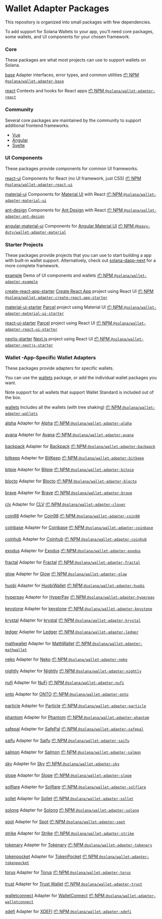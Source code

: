 # Wallet Adapter Packages

This repository is organized into small packages with few dependencies.

To add support for Solana Wallets to your app, you'll need core packages, some wallets, and UI components for your chosen framework.

### Core

These packages are what most projects can use to support wallets on Solana.


[base](./packages/core/base) Adapter interfaces, error types, and common utilities [📦 NPM  `@solana/wallet-adapter-base`](https://npmjs.com/package/@solana/wallet-adapter-base) 

[react](./packages/core/react) Contexts and hooks for React apps [📦 NPM  `@solana/wallet-adapter-react`](https://npmjs.com/package/@solana/wallet-adapter-react) 

### Community

Several core packages are maintained by the community to support additional frontend frameworks.

- [Vue](https://github.com/lorisleiva/solana-wallets-vue)
- [Angular](https://github.com/heavy-duty/platform/tree/master/libs/wallet-adapter)
- [Svelte](https://github.com/svelte-on-solana/wallet-adapter)

### UI Components

These packages provide components for common UI frameworks.


[react-ui](./packages/ui/react-ui) Components for React (no UI framework, just CSS) [📦 NPM  `@solana/wallet-adapter-react-ui`](https://npmjs.com/package/@solana/wallet-adapter-react-ui) 

[material-ui](./packages/ui/material-ui) Components for [Material UI](https://material-ui.com) with React [📦 NPM  `@solana/wallet-adapter-material-ui`](https://npmjs.com/package/@solana/wallet-adapter-material-ui) 

[ant-design](./packages/ui/ant-design) Components for [Ant Design](https://ant.design) with React [📦 NPM  `@solana/wallet-adapter-ant-design`](https://npmjs.com/package/@solana/wallet-adapter-ant-design) 

[angular-material-ui](https://github.com/heavy-duty/platform/tree/master/libs/wallet-adapter/ui/material) Components for [Angular Material UI](https://material.angular.io/) [📦 NPM  `@heavy-duty/wallet-adapter-material`](https://www.npmjs.com/package/@heavy-duty/wallet-adapter-material) 

### Starter Projects

These packages provide projects that you can use to start building a app with built-in wallet support.
Alternatively, check out [solana-dapp-next](https://github.com/lisenmayben/solana-dapp-next) for a more complete framework.


[example](./packages/starter/example) Demo of UI components and wallets [📦 NPM  `@solana/wallet-adapter-example`](https://npmjs.com/package/@solana/wallet-adapter-example) 

[create-react-app-starter](./packages/starter/create-react-app-starter) [Create React App](https://create-react-app.dev) project using React UI [📦 NPM  `@solana/wallet-adapter-create-react-app-starter`](https://npmjs.com/package/@solana/wallet-adapter-create-react-app-starter) 

[material-ui-starter](./packages/starter/material-ui-starter) [Parcel](https://parceljs.org) project using Material UI [📦 NPM  `@solana/wallet-adapter-material-ui-starter`](https://npmjs.com/package/@solana/wallet-adapter-material-ui-starter) 

[react-ui-starter](./packages/starter/react-ui-starter) [Parcel](https://parceljs.org) project using React UI [📦 NPM  `@solana/wallet-adapter-react-ui-starter`](https://npmjs.com/package/@solana/wallet-adapter-react-ui-starter) 

[nextjs-starter](./packages/starter/nextjs-starter) [Next.js](https://nextjs.org) project using React UI [📦 NPM  `@solana/wallet-adapter-nextjs-starter`](https://npmjs.com/package/@solana/wallet-adapter-nextjs-starter) 

### Wallet -App-Specific Wallet Adapters

These packages provide adapters for specific wallets.

You can use the [wallets](./packages/wallets/wallets) package, or add the individual wallet packages you want.

Note support for all wallets that support Wallet Standard is included out of the box.


[wallets](./packages/wallets/wallets) Includes all the wallets (with tree shaking) [📦 NPM  `@solana/wallet-adapter-wallets`](https://npmjs.com/package/@solana/wallet-adapter-wallets) 

[alpha](./packages/wallets/alpha) Adapter for [Alpha](https://github.com/alphabatem/alpha-wallet) [📦 NPM  `@solana/wallet-adapter-alpha`](https://npmjs.com/package/@solana/wallet-adapter-alpha) 

[avana](./packages/wallets/avana) Adapter for [Avana](https://www.avanawallet.com) [📦 NPM  `@solana/wallet-adapter-avana`](https://npmjs.com/package/@solana/wallet-adapter-avana) 

[backpack](./packages/wallets/backpack) Adapter for [Backpack](https://backpack.app) [📦 NPM  `@solana/wallet-adapter-backpack`](https://npmjs.com/package/@solana/wallet-adapter-backpack) 

[bitkeep](./packages/wallets/bitkeep) Adapter for [BitKeep](https://bitkeep.com) [📦 NPM  `@solana/wallet-adapter-bitkeep`](https://npmjs.com/package/@solana/wallet-adapter-bitkeep) 

[bitpie](./packages/wallets/bitpie) Adapter for [Bitpie](https://bitpie.com) [📦 NPM  `@solana/wallet-adapter-bitpie`](https://npmjs.com/package/@solana/wallet-adapter-bitpie) 

[blocto](./packages/wallets/blocto) Adapter for [Blocto](https://blocto.app) [📦 NPM  `@solana/wallet-adapter-blocto`](https://npmjs.com/package/@solana/wallet-adapter-blocto) 

[brave](./packages/wallets/brave) Adapter for [Brave](https://brave.com/wallet) [📦 NPM  `@solana/wallet-adapter-brave`](https://npmjs.com/package/@solana/wallet-adapter-brave) 

[clv](./packages/wallets/clover) Adapter for [CLV](https://clv.org) [📦 NPM  `@solana/wallet-adapter-clover`](https://npmjs.com/package/@solana/wallet-adapter-clover) 

[coin98](./packages/wallets/coin98) Adapter for [Coin98](https://coin98.com) [📦 NPM  `@solana/wallet-adapter-coin98`](https://npmjs.com/package/@solana/wallet-adapter-coin98) 

[coinbase](./packages/wallets/coinbase) Adapter for [Coinbase](https://www.coinbase.com) [📦 NPM  `@solana/wallet-adapter-coinbase`](https://npmjs.com/package/@solana/wallet-adapter-coinbase) 

[coinhub](./packages/wallets/coinhub) Adapter for [Coinhub](https://coinhub.org) [📦 NPM  `@solana/wallet-adapter-coinhub`](https://npmjs.com/package/@solana/wallet-adapter-coinhub) 

[exodus](./packages/wallets/exodus) Adapter for [Exodus](https://exodus.com) [📦 NPM  `@solana/wallet-adapter-exodus`](https://npmjs.com/package/@solana/wallet-adapter-exodus) 

[fractal](./packages/wallets/fractal) Adapter for [Fractal](https://fractal.is) [📦 NPM  `@solana/wallet-adapter-fractal`](https://npmjs.com/package/@solana/wallet-adapter-fractal) 

[glow](./packages/wallets/glow) Adapter for [Glow](https://glow.app) [📦 NPM  `@solana/wallet-adapter-glow`](https://npmjs.com/package/@solana/wallet-adapter-glow) 

[huobi](./packages/wallets/huobi) Adapter for [HuobiWallet](https://www.huobiwallet.io) [📦 NPM  `@solana/wallet-adapter-huobi`](https://npmjs.com/package/@solana/wallet-adapter-huobi) 

[hyperpay](./packages/wallets/hyperpay) Adapter for [HyperPay](https://hyperpay.io) [📦 NPM  `@solana/wallet-adapter-hyperpay`](https://npmjs.com/package/@solana/wallet-adapter-hyperpay) 

[keystone](./packages/wallets/keystone) Adapter for [keystone](https://keyst.one) [📦 NPM  `@solana/wallet-adapter-keystone`](https://npmjs.com/package/@solana/wallet-adapter-keystone) 

[krystal](./packages/wallets/krystal) Adapter for [krystal](https://krystal.app) [📦 NPM  `@solana/wallet-adapter-krystal`](https://npmjs.com/package/@solana/wallet-adapter-krystal) 

[ledger](./packages/wallets/ledger) Adapter for [Ledger](https://ledger.com) [📦 NPM  `@solana/wallet-adapter-ledger`](https://npmjs.com/package/@solana/wallet-adapter-ledger) 

[mathwallet](./packages/wallets/mathwallet) Adapter for [MathWallet](https://mathwallet.org) [📦 NPM  `@solana/wallet-adapter-mathwallet`](https://npmjs.com/package/@solana/wallet-adapter-mathwallet) 

[neko](./packages/wallets/neko) Adapter for [Neko](https://nekowallet.com) [📦 NPM  `@solana/wallet-adapter-neko`](https://npmjs.com/package/@solana/wallet-adapter-neko) 

[nightly](./packages/wallets/nightly) Adapter for [Nightly](https://nightly.app) [📦 NPM  `@solana/wallet-adapter-nightly`](https://npmjs.com/package/@solana/wallet-adapter-nightly) 

[nufi](./packages/wallets/nufi) Adapter for [NuFi](https://nu.fi) [📦 NPM  `@solana/wallet-adapter-nufi`](https://npmjs.com/package/@solana/wallet-adapter-nufi) 

[onto](./packages/wallets/onto) Adapter for [ONTO](https://onto.app) [📦 NPM  `@solana/wallet-adapter-onto`](https://npmjs.com/package/@solana/wallet-adapter-onto) 

[particle](./packages/wallets/particle) Adapter for [Particle](https://particle.network) [📦 NPM  `@solana/wallet-adapter-particle`](https://npmjs.com/package/@solana/wallet-adapter-particle) 

[phantom](./packages/wallets/phantom) Adapter for [Phantom](https://phantom.app) [📦 NPM  `@solana/wallet-adapter-phantom`](https://npmjs.com/package/@solana/wallet-adapter-phantom) 

[safepal](./packages/wallets/safepal) Adapter for [SafePal](https://safepal.io) [📦 NPM  `@solana/wallet-adapter-safepal`](https://npmjs.com/package/@solana/wallet-adapter-safepal) 

[saifu](./packages/wallets/saifu) Adapter for [Saifu](https://saifuwallet.com) [📦 NPM  `@solana/wallet-adapter-saifu`](https://npmjs.com/package/@solana/wallet-adapter-safepal) 

[salmon](./packages/wallets/salmon) Adapter for [Salmon](https://www.salmonwallet.io) [📦 NPM  `@solana/wallet-adapter-salmon`](https://npmjs.com/package/@solana/wallet-adapter-salmon) 

[sky](./packages/wallets/sky) Adapter for [Sky](https://getsky.app) [📦 NPM  `@solana/wallet-adapter-sky`](https://npmjs.com/package/@solana/wallet-adapter-sky) 

[slope](./packages/wallets/slope) Adapter for [Slope](https://slope.finance) [📦 NPM  `@solana/wallet-adapter-slope`](https://npmjs.com/package/@solana/wallet-adapter-slope) 

[solflare](./packages/wallets/solflare) Adapter for [Solflare](https://solflare.com) [📦 NPM  `@solana/wallet-adapter-solflare`](https://npmjs.com/package/@solana/wallet-adapter-solflare) 

[sollet](./packages/wallets/sollet) Adapter for [Sollet](https://www.sollet.io) [📦 NPM  `@solana/wallet-adapter-sollet`](https://npmjs.com/package/@solana/wallet-adapter-sollet) 

[solong](./packages/wallets/solong) Adapter for [Solong](https://solongwallet.io) [📦 NPM  `@solana/wallet-adapter-solong`](https://npmjs.com/package/@solana/wallet-adapter-solong) 

[spot](./packages/wallets/spot) Adapter for [Spot](https://spot-wallet.com) [📦 NPM  `@solana/wallet-adapter-spot`](https://npmjs.com/package/@solana/wallet-adapter-spot) 

[strike](./packages/wallets/strike) Adapter for [Strike](https://strikeprotocols.com) [📦 NPM  `@solana/wallet-adapter-strike`](https://npmjs.com/package/@solana/wallet-adapter-strike) 

[tokenary](./packages/wallets/tokenary) Adapter for [Tokenary](https://tokenary.io) [📦 NPM  `@solana/wallet-adapter-tokenary`](https://npmjs.com/package/@solana/wallet-adapter-tokenary) 

[tokenpocket](./packages/wallets/tokenpocket) Adapter for [TokenPocket](https://tokenpocket.pro) [📦 NPM  `@solana/wallet-adapter-tokenpocket`](https://npmjs.com/package/@solana/wallet-adapter-tokenpocket) 

[torus](./packages/wallets/torus) Adapter for [Torus](https://tor.us) [📦 NPM  `@solana/wallet-adapter-torus`](https://npmjs.com/package/@solana/wallet-adapter-torus) 

[trust](./packages/wallets/trust) Adapter for [Trust Wallet](https://trustwallet.com) [📦 NPM  `@solana/wallet-adapter-trust`](https://npmjs.com/package/@solana/wallet-adapter-trust) 

[walletconnect](./packages/wallets/walletconnect) Adapter for [WalletConnect](https://walletconnect.com) [📦 NPM  `@solana/wallet-adapter-walletconnect`](https://npmjs.com/package/@solana/wallet-adapter-walletconnect) 

[xdefi](./packages/wallets/xdefi) Adapter for [XDEFI](https://xdefi.io) [📦 NPM  `@solana/wallet-adapter-xdefi`](https://npmjs.com/package/@solana/wallet-adapter-xdefi) 

